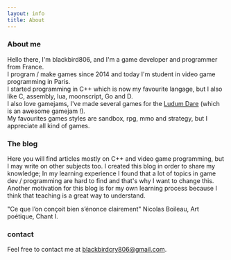 ```yaml
---
layout: info
title: About
---
```


### About me

Hello there, I'm blackbird806, and I'm a game developer and programmer from France.  
I program / make games since 2014 and today I'm student in video game programming in Paris.  
I started programming in C++ which is now my favourite langage, but I also like C, assembly, lua, moonscript, Go and D.  
I also love gamejams, I've made several games for the [Ludum Dare](https://ldjam.com/) (which is an awesome gamejam !).  
My favourites games styles are sandbox, rpg, mmo and strategy, but I appreciate all kind of games.

### The blog 

Here you will find articles mostly on C++ and video game programming, but I may write on other subjects too.
I created this blog in order to share my knowledge; In my learning experience I found that a lot of topics in game dev / programming are hard to find and that's why I want to change this. Another motivation for this blog is for my own learning process because I think that teaching is a great way to understand.

"Ce que l’on conçoit bien s’énonce clairement" Nicolas Boileau, Art poétique, Chant I.

### contact

Feel free to contact me at blackbirdcry806@gmail.com.

<!-- TODO
For jobs offers and professinal stuff you can check out my [CV]() and my [portfolio]({{site.portfolio_link}}). -->

